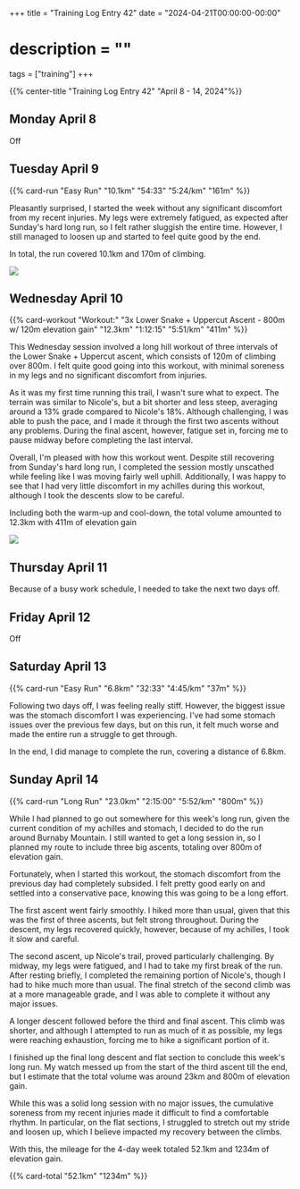 +++
title = "Training Log Entry 42"
date = "2024-04-21T00:00:00-00:00"
# description = ""
tags = ["training"]
+++

{{% center-title "Training Log Entry 42" "April 8 - 14, 2024"%}}

## Monday April 8

Off

## Tuesday April 9

{{% card-run "Easy Run" "10.1km" "54:33" "5:24/km" "161m" %}}

Pleasantly surprised, I started the week without any significant discomfort from my recent injuries.
My legs were extremely fatigued, as expected after Sunday's hard long run, so I felt rather sluggish the entire time.
However, I still managed to loosen up and started to feel quite good by the end.

In total, the run covered 10.1km and 170m of climbing.


<div class="landscape"><img src="/images/gallery/2024/23.jpg.webp"></div>


## Wednesday April 10

{{% card-workout "Workout:" "3x Lower Snake + Uppercut Ascent - 800m w/ 120m elevation gain" "12.3km" "1:12:15" "5:51/km" "411m" %}}

This Wednesday session involved a long hill workout of three intervals of the Lower Snake + Uppercut ascent, which consists of 120m of climbing over 800m.
I felt quite good going into this workout, with minimal soreness in my legs and no significant discomfort from injuries.

As it was my first time running this trail, I wasn't sure what to expect.
The terrain was similar to Nicole's, but a bit shorter and less steep, averaging around a 13% grade compared to Nicole's 18%.
Although challenging, I was able to push the pace, and I made it through the first two ascents without any problems.
During the final ascent, however, fatigue set in, forcing me to pause midway before completing the last interval.

Overall, I'm pleased with how this workout went.
Despite still recovering from Sunday's hard long run, I completed the session mostly unscathed while feeling like I was moving fairly well uphill.
Additionally, I was happy to see that I had very little discomfort in my achilles during this workout, although I took the descents slow to be careful.

Including both the warm-up and cool-down, the total volume amounted to 12.3km with 411m of elevation gain

<div class="portrait"><img src="/images/gallery/2024/24.jpg.webp"></div>


## Thursday April 11

Because of a busy work schedule, I needed to take the next two days off.


## Friday April 12

Off

## Saturday April 13

{{% card-run "Easy Run" "6.8km" "32:33" "4:45/km" "37m" %}}

Following two days off, I was feeling really stiff.
However, the biggest issue was the stomach discomfort I was experiencing.
I've had some stomach issues over the previous few days, but on this run, it felt much worse and made the entire run a struggle to get through.

In the end, I did manage to complete the run, covering a distance of 6.8km.


## Sunday April 14

{{% card-run "Long Run" "23.0km" "2:15:00" "5:52/km" "800m" %}}

While I had planned to go out somewhere for this week's long run, given the current condition of my achilles and stomach, I decided to do the run around Burnaby Mountain.
I still wanted to get a long session in, so I planned my route to include three big ascents, totaling over 800m of elevation gain.

Fortunately, when I started this workout, the stomach discomfort from the previous day had completely subsided.
I felt pretty good early on and settled into a conservative pace, knowing this was going to be a long effort.

The first ascent went fairly smoothly.
I hiked more than usual, given that this was the first of three ascents, but felt strong throughout. 
During the descent, my legs recovered quickly, however, because of my achilles, I took it slow and careful.

The second ascent, up Nicole's trail, proved particularly challenging.
By midway, my legs were fatigued, and I had to take my first break of the run.
After resting briefly, I completed the remaining portion of Nicole's, though I had to hike much more than usual.
The final stretch of the second climb was at a more manageable grade, and I was able to complete it without any major issues.

A longer descent followed before the third and final ascent.
This climb was shorter, and although I attempted to run as much of it as possible, my legs were reaching exhaustion, forcing me to hike a significant portion of it.
    
I finished up the final long descent and flat section to conclude this week's long run.
My watch messed up from the start of the third ascent till the end, but I estimate that the total volume was around 23km and 800m of elevation gain.

While this was a solid long session with no major issues, the cumulative soreness from my recent injuries made it difficult to find a comfortable rhythm.
In particular, on the flat sections, I struggled to stretch out my stride and loosen up, which I believe impacted my recovery between the climbs.

With this, the mileage for the 4-day week totaled 52.1km and 1234m of elevation gain.

{{% card-total "52.1km" "1234m" %}}
